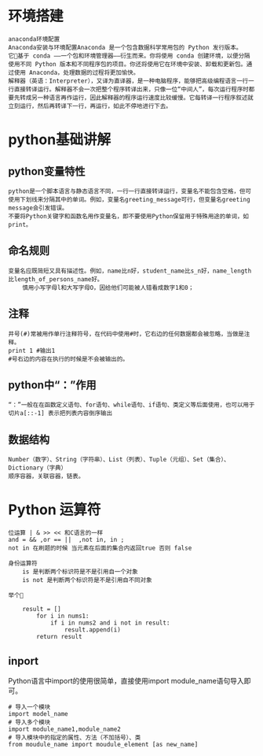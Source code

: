 # 环境搭建
    anaconda环境配置
    Anaconda安装与环境配置Anaconda 是一个包含数据科学常用包的 Python 发行版本。它基于 conda ——一个包和环境管理器——衍生而来。你将使用 conda 创建环境，以便分隔使用不同 Python 版本和不同程序包的项目。你还将使用它在环境中安装、卸载和更新包。通过使用 Anaconda，处理数据的过程将更加愉快。
    解释器（英语：Interpreter），又译为直译器，是一种电脑程序，能够把高级编程语言一行一行直接转译运行。解释器不会一次把整个程序转译出来，只像一位“中间人”，每次运行程序时都要先转成另一种语言再作运行，因此解释器的程序运行速度比较缓慢。它每转译一行程序叙述就立刻运行，然后再转译下一行，再运行，如此不停地进行下去。
# python基础讲解
## python变量特性
    python是一个脚本语言与静态语言不同，一行一行直接转译运行，变量名不能包含空格，但可使用下划线来分隔其中的单词。例如，变量名greeting_message可行，但变量名greeting message会引发错误。
    不要将Python关键字和函数名用作变量名，即不要使用Python保留用于特殊用途的单词，如print。
    

## 命名规则
    变量名应既简短又具有描述性。例如，name比n好，student_name比s_n好，name_length比length_of_persons_name好。
        慎用小写字母l和大写字母O，因给他们可能被人错看成数字1和0；
## 注释
    井号(#)常被用作单行注释符号，在代码中使用#时，它右边的任何数据都会被忽略，当做是注释。
    print 1 #输出1
    #号右边的内容在执行的时候是不会被输出的。
## python中“：”作用
    “：”一般在在函数定义语句、for语句、while语句、if语句、类定义等后面使用，也可以用于切片a[::-1] 表示把列表内容倒序输出
## 数据结构
    Number（数字）、String（字符串）、List（列表）、Tuple（元组）、Set（集合）、Dictionary（字典）
    顺序容器，关联容器，链表。

# Python 运算符


    位运算 | & >> << 和C语言的一样
    and = && ,or == ||  ,not in, in ; 
    not in 在刷题的时候 当元素在后面的集合内返回true 否则 false

    身份运算符
        is 是判断两个标识符是不是引用自一个对象
        is not 是判断两个标识符是不是引用自不同对象

    举个🌰
~~~
    result = []
        for i in nums1:
            if i in nums2 and i not in result:
                result.append(i)
        return result 
~~~

## inport

Python语言中import的使用很简单，直接使用import module_name语句导入即可。

~~~
# 导入一个模块
import model_name
# 导入多个模块
import module_name1,module_name2
# 导入模块中的指定的属性、方法（不加括号）、类
from moudule_name import moudule_element [as new_name]
~~~






